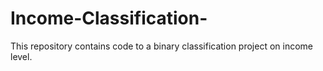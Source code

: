 # Income-Classification-
This repository contains code to a binary classification project on income level.
